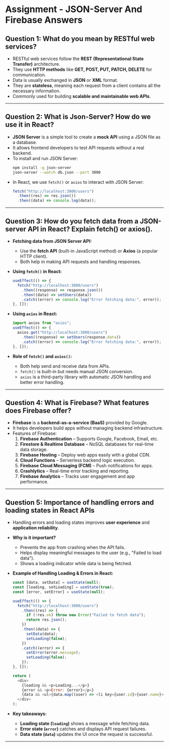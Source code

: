 
# Assignment - JSON-Server And Firebase Answers  

## **Question 1: What do you mean by RESTful web services?**  
- RESTful web services follow the **REST (Representational State Transfer)** architecture.  
- They use **HTTP methods** like **GET, POST, PUT, PATCH, DELETE** for communication.  
- Data is usually exchanged in **JSON** or **XML** format.  
- They are **stateless**, meaning each request from a client contains all the necessary information.  
- Commonly used for building **scalable and maintainable web APIs**.  

---

## **Question 2: What is Json-Server? How do we use it in React?**  
- **JSON Server** is a simple tool to create a **mock API** using a JSON file as a database.  
- It allows frontend developers to test API requests without a real backend.  
- To install and run JSON Server:  
  ```sh
  npm install -g json-server
  json-server --watch db.json --port 3000
  ```  
- In React, we use `fetch()` or `axios` to interact with JSON Server:  
  ```js
  fetch("http://localhost:3000/users")
    .then((res) => res.json())
    .then((data) => console.log(data));
  ```

---

## **Question 3: How do you fetch data from a JSON-server API in React? Explain fetch() or axios().**  
- **Fetching data from JSON Server API:**  
  - Use the **fetch API** (built-in JavaScript method) or **Axios** (a popular HTTP client).  
  - Both help in making API requests and handling responses.  

- **Using `fetch()` in React:**  
  ```js
  useEffect(() => {
    fetch("http://localhost:3000/users")
      .then((response) => response.json())
      .then((data) => setUsers(data))
      .catch((error) => console.log("Error fetching data:", error));
  }, []);
  ```  

- **Using `axios` in React:**  
  ```js
  import axios from "axios";
  useEffect(() => {
    axios.get("http://localhost:3000/users")
      .then((response) => setUsers(response.data))
      .catch((error) => console.log("Error fetching data:", error));
  }, []);
  ```  

- **Role of `fetch()` and `axios()`:**  
  - Both help send and receive data from APIs.  
  - `fetch()` is built-in but needs manual JSON conversion.  
  - `axios` is a third-party library with automatic JSON handling and better error handling.

---

## **Question 4: What is Firebase? What features does Firebase offer?**  
- **Firebase** is a **backend-as-a-service (BaaS)** provided by Google.  
- It helps developers build apps without managing backend infrastructure.  
- Features of Firebase:  
  1. **Firebase Authentication** – Supports Google, Facebook, Email, etc.  
  2. **Firestore & Realtime Database** – NoSQL databases for real-time data storage.  
  3. **Firebase Hosting** – Deploy web apps easily with a global CDN.  
  4. **Cloud Functions** – Serverless backend logic execution.  
  5. **Firebase Cloud Messaging (FCM)** – Push notifications for apps.  
  6. **Crashlytics** – Real-time error tracking and reporting.  
  7. **Firebase Analytics** – Tracks user engagement and app performance.  

---

## **Question 5: Importance of handling errors and loading states in React APIs**  
- Handling errors and loading states improves **user experience** and **application reliability**.  
- **Why is it important?**  
  - Prevents the app from crashing when the API fails.  
  - Helps display meaningful messages to the user (e.g., "Failed to load data").  
  - Shows a loading indicator while data is being fetched.  

- **Example of Handling Loading & Errors in React:**  
  ```js
  const [data, setData] = useState(null);
  const [loading, setLoading] = useState(true);
  const [error, setError] = useState(null);

  useEffect(() => {
    fetch("http://localhost:3000/users")
      .then((res) => {
        if (!res.ok) throw new Error("Failed to fetch data");
        return res.json();
      })
      .then((data) => {
        setData(data);
        setLoading(false);
      })
      .catch((error) => {
        setError(error.message);
        setLoading(false);
      });
  }, []);

  return (
    <div>
      {loading && <p>Loading...</p>}
      {error && <p>Error: {error}</p>}
      {data && <ul>{data.map((user) => <li key={user.id}>{user.name}</li>)}</ul>}
    </div>
  );
  ```  
- **Key takeaways:**  
  - **Loading state (`loading`)** shows a message while fetching data.  
  - **Error state (`error`)** catches and displays API request failures.  
  - **Data state (`data`)** updates the UI once the request is successful.  

---

